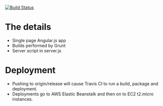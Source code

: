[![Build Status](https://travis-ci.org/rlgod/blog.svg?branch=release)](https://travis-ci.org/rlgod/blog)

# The details
* Single page Angular.js app
* Builds performed by Grunt
* Server script in server.js

# Deployment
* Pushing to origin/release will cause Travis CI to run a build, package and deployment.
* Deployments go to AWS Elastic Beanstalk and then on to EC2 t2.micro instances.
